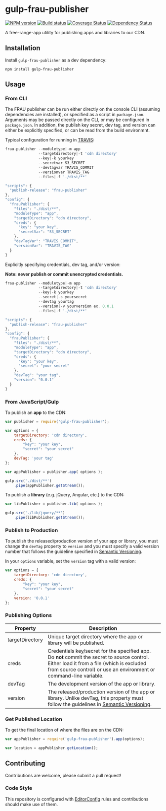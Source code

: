 # gulp-frau-publisher
[![NPM version][npm-image]][npm-url]
[![Build status][ci-image]][ci-url]
[![Coverage Status][coverage-image]][coverage-url]
[![Dependency Status][dependencies-image]][dependencies-url]

A free-range-app utility for publishing apps and libraries to our CDN.

## Installation

Install `gulp-frau-publisher` as a dev dependency:

```shell
npm install gulp-frau-publisher
```

## Usage

### From CLI

The FRAU publisher can be run either directly on the console CLI (assuming dependencies are installed), or specified as a script in `package.json`.  Arguments may be passed directly on the CLI, or may be configured in `package.json`.  In addition, the publish key secret, dev tag, and version can either be explicitly specified, or can be read from the build environmnt.

Typical configuration for running in [TRAVIS](https://magnum.travis-ci.com/):

```javascript
frau-publisher --moduletype|-m app 
               --targetdirectory|-t 'cdn directory' 
               --key|-k yourkey 
               --secretvar S3_SECRET 
               --devtagvar TRAVIS_COMMIT 
               --versionvar TRAVIS_TAG 
               --files|-f './dist/**'
```

```javascript
"scripts": {
  "publish-release": "frau-publisher"
},
"config": {
  "frauPublisher": {
    "files": "./dist/**",
    "moduleType": "app",
    "targetDirectory": "cdn directory",
    "creds": {
      "key": "your key",
      "secretVar": "S3_SECRET"
    },
    "devTagVar": "TRAVIS_COMMIT",
    "versionVar": "TRAVIS_TAG"
  }
}
```

Explicitly specifying credentials, dev tag, and/or version:

**Note: never publish or commit unencrypted credentials.**

```javascript
frau-publisher --moduletype|-m app 
               --targetdirectory|-t 'cdn directory' 
               --key|-k yourkey 
               --secret|-s yoursecret 
               --devtag yourtag 
               --version|-v yourversion ex. 0.0.1 
               --files|-f './dist/**'
```

```javascript
"scripts": {
  "publish-release": "frau-publisher"
},
"config": {
  "frauPublisher": {
    "files": "./dist/**",
    "moduleType": "app",
    "targetDirectory": "cdn directory",
    "creds": {
      "key": "your key",
      "secret": "your secret"
    },
    "devTag": "your tag",
    "version": "0.0.1"
  }
}
```

### From JavaScript/Gulp

To publish an **app** to the CDN:

```javascript
var publisher = require('gulp-frau-publisher');

var options = {
	targetDirectory: 'cdn directory',
	creds: {
		"key": "your key",
		"secret": "your secret"
	},
	devTag: 'your tag'
};

var appPublisher = publisher.app( options );

gulp.src('./dist/**')
	.pipe(appPublisher.getStream());
```


To publish a **library** (e.g. jQuery, Angular, etc.) to the CDN:

```javascript
var libPublisher = publisher.lib( options );

gulp.src('./lib/jquery/**')
	.pipe(libPublisher.getStream());
```

### Publish to Production

To publish the released/production version of your app or library, you must change the `devTag` property to `version` and you must specify a valid version number that follows the guideline specified in [Semantic Versioning](http://semver.org).

In your `options` variable, set the `version` tag with a valid version:

```javascript
var options = {
	targetDirectory: 'cdn directory',
	creds: {
		"key": "your key",
		"secret": "your secret"
	},
	version: '0.0.1'
};
```

### Publishing Options

| Property | Description |
| --------------- | ----------- |
| targetDirectory | Unique target directory where the app or library will be published. |
| creds           | Credentials key/secret for the specified app. Do **not** commit the secret to source control. Either load it from a file (which is excluded from source control) or use an environment or command-line variable. |
| devTag          | The development version of the app or library. |
| version         | The released/production version of the app or library. Unlike devTag, this property must follow the guidelines in [Semantic Versioning](http://semver.org). |


### Get Published Location

To get the final location of where the files are on the CDN:

```javascript
var appPublisher = require('gulp-frau-publisher').app(options);

var location = appPublisher.getLocation();
```

## Contributing

Contributions are welcome, please submit a pull request!

### Code Style

This repository is configured with [EditorConfig](http://editorconfig.org) rules and contributions should make use of them.

[npm-url]: https://npmjs.org/package/gulp-frau-publisher
[npm-image]: https://img.shields.io/npm/v/gulp-frau-publisher.svg
[ci-image]: https://travis-ci.org/Brightspace/gulp-frau-publisher.svg?branch=master
[ci-url]: https://travis-ci.org/Brightspace/gulp-frau-publisher
[coverage-image]: https://img.shields.io/coveralls/Brightspace/gulp-frau-publisher.svg
[coverage-url]: https://coveralls.io/r/Brightspace/gulp-frau-publisher?branch=master
[dependencies-url]: https://david-dm.org/brightspace/gulp-frau-publisher
[dependencies-image]: https://img.shields.io/david/Brightspace/gulp-frau-publisher.svg
